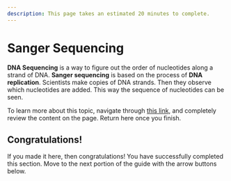 ```yaml
---
description: This page takes an estimated 20 minutes to complete.
---
```


# Sanger Sequencing

**DNA Sequencing** is a way to figure out the order of nucleotides along a strand of DNA. **Sanger sequencing** is based on the process of **DNA replication**. Scientists make copies of DNA strands. Then they observe which nucleotides are added. This way the sequence of nucleotides can be seen.&#x20;

To learn more about this topic, navigate through [this link](https://letstalkscience.ca/educational-resources/backgrounders/sanger-sequencing), and completely review the content on the page. Return here once you finish.

## Congratulations!

If you made it here, then congratulations! You have successfully completed this section. Move to the next portion of the guide with the arrow buttons below.


